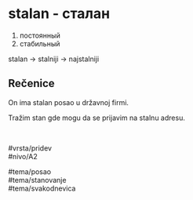 # stalan - сталан

1. постоянный
2. стабильный

stalan -> stalniji -> najstalniji

## Rečenice

On ima stalan posao u državnoj firmi.

Tražim stan gde mogu da se prijavim na stalnu adresu.

<br>

#vrsta/pridev  
#nivo/A2  

#tema/posao  
#tema/stanovanje  
#tema/svakodnevica  
